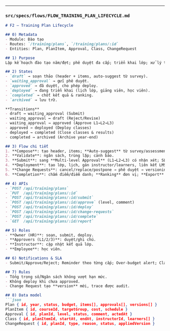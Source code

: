 
---

### `src/specs/flows/FLOW_TRAINING_PLAN_LIFECYCLE.md`
```md
# F2 — Training Plan Lifecycle

## 0) Metadata
- Module: Đào tạo
- Routes: `/training/plans`, `/training/plans/:id`
- Entities: Plan, PlanItem, Approval, Class, ChangeRequest

## 1) Purpose
Lập kế hoạch đào tạo năm/đợt; phê duyệt đa cấp; triển khai lớp; xử lý thay đổi; theo dõi hoàn thành & xuất báo cáo.

## 2) States
- `draft` → soạn thảo (header + items, auto-suggest từ survey).
- `waiting_approval` → gửi phê duyệt.
- `approved` → đã duyệt, cho phép deploy.
- `deployed` → đang triển khai (lịch lớp, giảng viên, học viên).
- `completed` → chốt kết quả & ranking.
- `archived` → lưu trữ.

**Transitions**
- draft → waiting_approval (Submit)
- waiting_approval ↔ draft (Reject/Revise)
- waiting_approval → approved (Approve L1→L2→L3)
- approved → deployed (Deploy classes)
- deployed → completed (Close classes & results)
- completed → archived (Archive year-end)

## 3) Flow chi tiết
1. **Compose**: tạo header, items; **Auto-suggest** từ survey/assessment gaps.
2. **Validate**: ngân sách, trùng lặp; cảnh báo.
3. **Submit**: sang **Multi-level Approval** (L1→L2→L3) có nhận xét; SLA nhắc hạn.
4. **Deployment**: tạo lớp, lịch, gán instructor/learners, liên kết LMS.
5. **Change Requests**: cancel/replace/postpone → phê duyệt → versioning.
6. **Completion**: chấm điểm/điểm danh; **Ranking** đơn vị; **Export** tổng kết năm.

## 4) APIs
- `POST /api/training/plans`
- `PUT  /api/training/plans/:id`
- `POST /api/training/plans/:id/submit`
- `POST /api/training/plans/:id/approve` (level, comment)
- `POST /api/training/plans/:id/deploy`
- `POST /api/training/plans/:id/change-requests`
- `POST /api/training/plans/:id/complete`
- `GET  /api/training/plans/:id/report`

## 5) Roles
- **Owner (HR)**: soạn, submit, deploy.
- **Approvers (L1/2/3)**: duyệt/ghi chú.
- **Instructor**: cập nhật kết quả lớp.
- **Employee**: học viên.

## 6) Notifications & SLA
- Submit/Approve/Reject; Reminder theo từng cấp; Over-budget alert; Class schedule/reminder.

## 7) Rules
- Tổng trọng số/Ngân sách không vượt hạn mức.
- Không deploy khi chưa approved.
- Change Request tạo **version** mới, trace được audit.

## 8) Data model
```json
Plan { id, year, status, budget, items[], approvals[], versions[] }
PlanItem { id, courseId, targetGroup, cost, schedule }
Approval { id, planId, level, status, comment, actedAt }
Class { id, planItemId, startAt, endAt, instructorId, learners[] }
ChangeRequest { id, planId, type, reason, status, appliedVersion }
